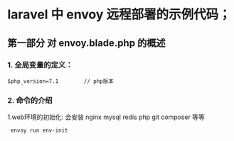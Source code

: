 # laravel 中 envoy 远程部署的示例代码；

## 第一部分 对 envoy.blade.php 的概述
### 1. 全局变量的定义：
```$xslt
$php_version=7.1        // php版本
```
### 2. 命令的介绍
1.web环境的初始化: 会安装 nginx mysql redis php  git composer 等等
```$xslt
 envoy run env-init 
```